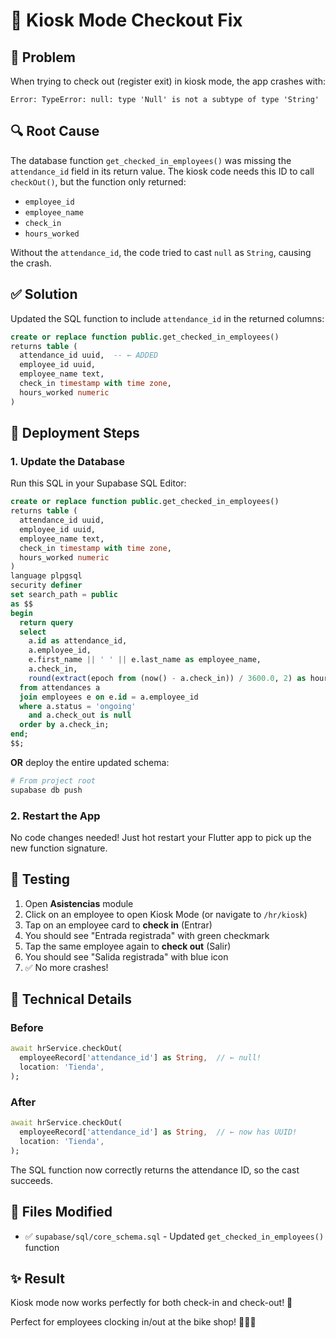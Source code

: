 # 🔧 Kiosk Mode Checkout Fix

## 🐛 Problem

When trying to check out (register exit) in kiosk mode, the app crashes with:
```
Error: TypeError: null: type 'Null' is not a subtype of type 'String'
```

## 🔍 Root Cause

The database function `get_checked_in_employees()` was missing the `attendance_id` field in its return value. The kiosk code needs this ID to call `checkOut()`, but the function only returned:
- `employee_id`
- `employee_name`
- `check_in`
- `hours_worked`

Without the `attendance_id`, the code tried to cast `null` as `String`, causing the crash.

## ✅ Solution

Updated the SQL function to include `attendance_id` in the returned columns:

```sql
create or replace function public.get_checked_in_employees()
returns table (
  attendance_id uuid,  -- ← ADDED
  employee_id uuid,
  employee_name text,
  check_in timestamp with time zone,
  hours_worked numeric
)
```

## 🚀 Deployment Steps

### 1. Update the Database

Run this SQL in your Supabase SQL Editor:

```sql
create or replace function public.get_checked_in_employees()
returns table (
  attendance_id uuid,
  employee_id uuid,
  employee_name text,
  check_in timestamp with time zone,
  hours_worked numeric
)
language plpgsql
security definer
set search_path = public
as $$
begin
  return query
  select 
    a.id as attendance_id,
    a.employee_id,
    e.first_name || ' ' || e.last_name as employee_name,
    a.check_in,
    round(extract(epoch from (now() - a.check_in)) / 3600.0, 2) as hours_worked
  from attendances a
  join employees e on e.id = a.employee_id
  where a.status = 'ongoing'
    and a.check_out is null
  order by a.check_in;
end;
$$;
```

**OR** deploy the entire updated schema:

```bash
# From project root
supabase db push
```

### 2. Restart the App

No code changes needed! Just hot restart your Flutter app to pick up the new function signature.

## 🧪 Testing

1. Open **Asistencias** module
2. Click on an employee to open Kiosk Mode (or navigate to `/hr/kiosk`)
3. Tap on an employee card to **check in** (Entrar)
4. You should see "Entrada registrada" with green checkmark
5. Tap the same employee again to **check out** (Salir)
6. You should see "Salida registrada" with blue icon
7. ✅ No more crashes!

## 📝 Technical Details

### Before
```dart
await hrService.checkOut(
  employeeRecord['attendance_id'] as String,  // ← null!
  location: 'Tienda',
);
```

### After
```dart
await hrService.checkOut(
  employeeRecord['attendance_id'] as String,  // ← now has UUID!
  location: 'Tienda',
);
```

The SQL function now correctly returns the attendance ID, so the cast succeeds.

## 🎯 Files Modified

- ✅ `supabase/sql/core_schema.sql` - Updated `get_checked_in_employees()` function

## ✨ Result

Kiosk mode now works perfectly for both check-in and check-out! 🎉

Perfect for employees clocking in/out at the bike shop! 🚴‍♂️⏰

